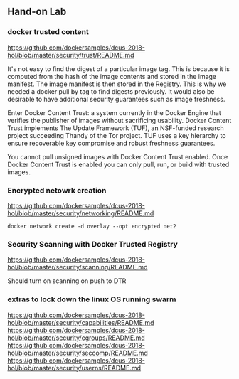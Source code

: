 ## Hand-on Lab

### docker trusted content

https://github.com/dockersamples/dcus-2018-hol/blob/master/security/trust/README.md


It's not easy to find the digest of a particular image tag. This is because it is computed from the hash of the image contents and stored in the image manifest. The image manifest is then stored in the Registry. This is why we needed a docker pull by tag to find digests previously. It would also be desirable to have additional security guarantees such as image freshness.

Enter Docker Content Trust: a system currently in the Docker Engine that verifies the publisher of images without sacrificing usability. Docker Content Trust implements The Update Framework (TUF), an NSF-funded research project succeeding Thandy of the Tor project. TUF uses a key hierarchy to ensure recoverable key compromise and robust freshness guarantees.

You cannot pull unsigned images with Docker Content Trust enabled. Once Docker Content Trust is enabled you can only pull, run, or build with trusted images.

### Encrypted netowrk creation

https://github.com/dockersamples/dcus-2018-hol/blob/master/security/networking/README.md

`docker network create -d overlay --opt encrypted net2`


### Security Scanning with Docker Trusted Registry

https://github.com/dockersamples/dcus-2018-hol/blob/master/security/scanning/README.md

Should turn on scanning on push to DTR

### extras to lock down the linux OS running swarm
https://github.com/dockersamples/dcus-2018-hol/blob/master/security/capabilities/README.md
https://github.com/dockersamples/dcus-2018-hol/blob/master/security/cgroups/README.md
https://github.com/dockersamples/dcus-2018-hol/blob/master/security/seccomp/README.md
https://github.com/dockersamples/dcus-2018-hol/blob/master/security/userns/README.md
